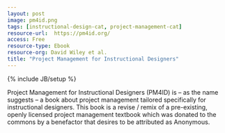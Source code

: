 ```yaml
---
layout: post
image: pm4id.png
tags: [instructional-design-cat, project-management-cat]
resource-url:  https://pm4id.org/
access: Free
resource-type: Ebook
resource-org: David Wiley et al.
title: "Project Management for Instructional Designers"
---
```

{% include JB/setup %}

Project Management for Instructional Designers (PM4ID) is – as the name suggests – a book about project management tailored specifically for instructional designers. This book is a revise / remix of a pre-existing, openly licensed project management textbook which was donated to the commons by a benefactor that desires to be attributed as Anonymous.

